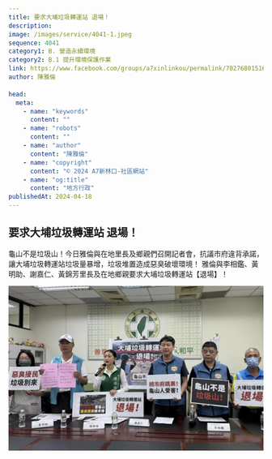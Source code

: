 ```yaml
---
title: 要求大埔垃圾轉運站 退場！
description:
image: /images/service/4041-1.jpeg
sequence: 4041
category1: B. 營造永續環境
category2: B.1 提升環境保護作業
link: https://www.facebook.com/groups/a7xinlinkou/permalink/702768015161783/
author: 陳雅倫

head:
  meta:
    - name: "keywords"
      content: ""
    - name: "robots"
      content: ""
    - name: "author"
      content: "陳雅倫"
    - name: "copyright"
      content: "© 2024 A7新林口-社區網站"
    - name: "og:title"
      content: "地方行政"
publishedAt: 2024-04-18
---
```


## 要求大埔垃圾轉運站 退場！

龜山不是垃圾山！今日雅倫與在地里長及鄉親們召開記者會，抗議市府違背承諾，讓大埔垃圾轉運站垃圾量暴增，垃圾堆置造成惡臭破壞環境！
雅倫與李相鑑、黃明助、謝嘉仁、黃錦芳里長及在地鄉親要求大埔垃圾轉運站【退場】！

![s4041-1.jpeg](/images/service/s4041-1.jpeg)
